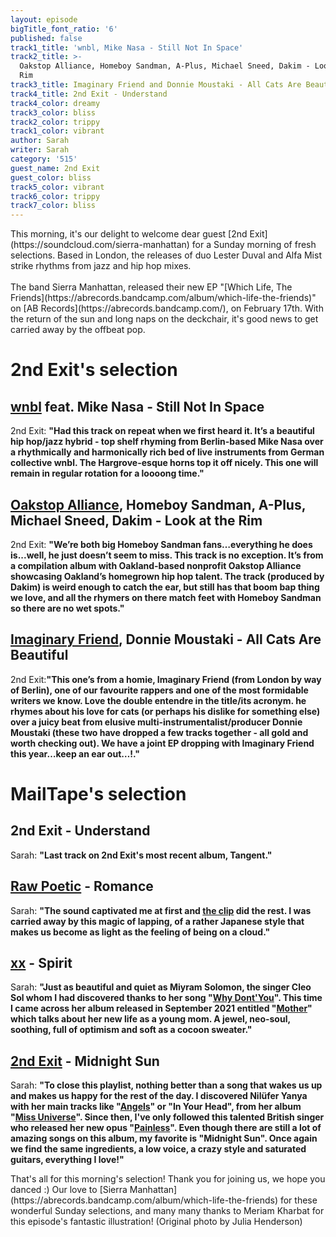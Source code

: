 ```yaml
---
layout: episode
bigTitle_font_ratio: '6'
published: false
track1_title: 'wnbl, Mike Nasa - Still Not In Space'
track2_title: >-
  Oakstop Alliance, Homeboy Sandman, A-Plus, Michael Sneed, Dakim - Look at the
  Rim
track3_title: Imaginary Friend and Donnie Moustaki - All Cats Are Beautiful
track4_title: 2nd Exit - Understand
track4_color: dreamy
track3_color: bliss
track2_color: trippy
track1_color: vibrant
author: Sarah
writer: Sarah
category: '515'
guest_name: 2nd Exit
guest_color: bliss
track5_color: vibrant
track6_color: trippy
track7_color: bliss
---
```

<p id="introduction"> This morning, it's our delight to welcome dear guest [2nd Exit](https://soundcloud.com/sierra-manhattan) for a Sunday morning of fresh selections. Based in London, the releases of duo Lester Duval and Alfa Mist strike rhythms from jazz and hip hop mixes. 
<br><br>
The band Sierra Manhattan, released their new EP "[Which Life, The Friends](https://abrecords.bandcamp.com/album/which-life-the-friends)" on [AB Records](https://abrecords.bandcamp.com/), on February 17th. With the return of the sun and long naps on the deckchair, it's good news to get carried away by the offbeat pop.
</p>

# 2nd Exit's selection

##  [wnbl](https://soundcloud.com/jsdonny) feat. Mike Nasa - Still Not In Space
2nd Exit: **"**Had this track on repeat when we first heard it. It’s a beautiful hip hop/jazz hybrid - top shelf rhyming from Berlin-based Mike Nasa over a rhythmically and harmonically rich bed of live instruments from German collective wnbl. The Hargrove-esque horns top it off nicely. This one will remain in regular rotation for a loooong time.**"**

## [Oakstop Alliance](https://soundcloud.com/agcook), Homeboy Sandman, A-Plus, Michael Sneed, Dakim - Look at the Rim
2nd Exit: **"**We’re both big Homeboy Sandman fans…everything he does is...well, he just doesn’t seem to miss. This track is no exception. It’s from a compilation album with Oakland-based nonprofit Oakstop Alliance showcasing Oakland’s homegrown hip hop talent. The track (produced by Dakim) is weird enough to catch the ear, but still has that boom bap thing we love, and all the rhymers on there match feet with Homeboy Sandman so there are no wet spots.**"**

##  [Imaginary Friend](https://soundcloud.com/kraftwerkofficial), Donnie Moustaki - All Cats Are Beautiful
2nd Exit:**"**This one’s from a homie, Imaginary Friend (from London by way of Berlin), one of our favourite rappers and one of the most formidable writers we know. Love the double entendre in the title/its acronym. he rhymes about his love for cats (or perhaps his dislike for something else) over a juicy beat from elusive multi-instrumentalist/producer Donnie Moustaki (these two have dropped a few tracks together - all gold and worth checking out). We have a joint EP dropping with Imaginary Friend this year…keep an ear out…!.**"**

# MailTape's selection

## 2nd Exit - Understand
Sarah: **"**Last track on 2nd Exit's most recent album, Tangent.**"**

## [Raw Poetic](https://soundcloud.com/miryamsolomon) - Romance
Sarah: **"**The sound captivated me at first and [the clip](https://www.youtube.com/watch?v=0gWwpveW3sQ) did the rest. I was carried away by this magic of lapping, of a rather Japanese style that makes us become as light as the feeling of being on a cloud.**"**

## [xx](https://soundcloud.com/cleosol) - Spirit
Sarah: **"**Just as beautiful and quiet as Miyram Solomon, the singer Cleo Sol whom I had discovered thanks to her song "[Why Dont'You](https://soundcloud.com/cleosol/cleo-sol-why-dont-you)". This time I came across her album released in September 2021 entitled "[Mother](https://soundcloud.com/cleosol/sets/mother)" which talks about her new life as a young mom. A jewel, neo-soul, soothing, full of optimism and soft as a cocoon sweater.**"**

## [2nd Exit](https://soundcloud.com/niluferyanya) - Midnight Sun
Sarah: **"**To close this playlist, nothing better than a song that wakes us up and makes us happy for the rest of the day. I discovered Nilüfer Yanya with her main tracks like "[Angels](https://soundcloud.com/niluferyanya/04-angels)" or "In Your Head", from her album "[Miss Universe](https://soundcloud.com/niluferyanya/sets/miss-universe)". Since then, I've only followed this talented British singer who released her new opus "[Painless](https://soundcloud.com/niluferyanya/sets/painless)". Even though there are still a lot of amazing songs on this album, my favorite is "Midnight Sun". Once again we find the same ingredients, a low voice, a crazy style and saturated guitars, everything I love!**"**

<p id="outroduction">That's all for this morning's selection! Thank you for joining us, we hope you danced :) Our love to [Sierra Manhattan](https://abrecords.bandcamp.com/album/which-life-the-friends) for these wonderful Sunday selections, and many many thanks to Meriam Kharbat for this episode's fantastic illustration! (Original photo by Julia Henderson)</p>
